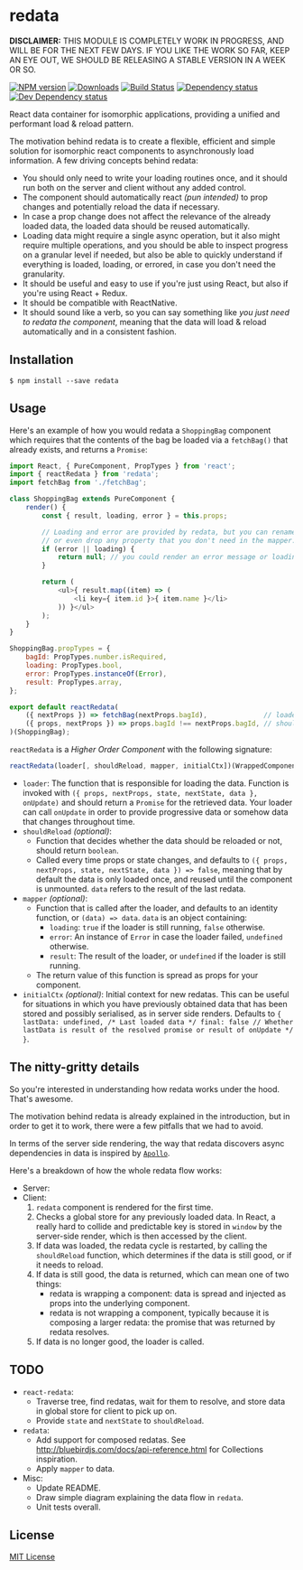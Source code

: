 # redata

**DISCLAIMER:** THIS MODULE IS COMPLETELY WORK IN PROGRESS, AND WILL BE FOR THE NEXT FEW DAYS. IF YOU LIKE THE WORK SO FAR, KEEP AN EYE OUT, WE SHOULD BE RELEASING A STABLE VERSION IN A WEEK OR SO.

[![NPM version][npm-image]][npm-url] [![Downloads][downloads-image]][npm-url] [![Build Status][travis-image]][travis-url] [![Dependency status][david-dm-image]][david-dm-url] [![Dev Dependency status][david-dm-dev-image]][david-dm-dev-url]

[npm-url]:https://npmjs.org/package/redata
[downloads-image]:http://img.shields.io/npm/dm/redata.svg
[npm-image]:http://img.shields.io/npm/v/redata.svg
[travis-url]:https://travis-ci.org/moxystudio/react-redata
[travis-image]:http://img.shields.io/travis/moxystudio/react-redata/master.svg
[david-dm-url]:https://david-dm.org/moxystudio/react-redata
[david-dm-image]:https://img.shields.io/david/moxystudio/react-redata.svg
[david-dm-dev-url]:https://david-dm.org/moxystudio/react-redata#info=devDependencies
[david-dm-dev-image]:https://img.shields.io/david/dev/moxystudio/react-redata.svg

React data container for isomorphic applications, providing a unified and performant load & reload pattern.

The motivation behind redata is to create a flexible, efficient and simple solution for isomorphic react components to asynchronously load information. A few driving concepts behind redata:

- You should only need to write your loading routines once, and it should run both on the server and client without any added control.
- The component should automatically react *(pun intended)* to prop changes and potentially reload the data if necessary.
- In case a prop change does not affect the relevance of the already loaded data, the loaded data should be reused automatically.
- Loading data might require a single async operation, but it also might require multiple operations, and you should be able to inspect progress on a granular level if needed, but also be able to quickly understand if everything is loaded, loading, or errored, in case you don't need the granularity.
- It should be useful and easy to use if you're just using React, but also if you're using React + Redux.
- It should be compatible with ReactNative.
- It should sound like a verb, so you can say something like *you just need to redata the component*, meaning that the data will load & reload automatically and in a consistent fashion.

## Installation

`$ npm install --save redata`


## Usage


Here's an example of how you would redata a `ShoppingBag` component which requires that the contents of the bag be loaded via a `fetchBag()` that already exists, and returns a `Promise`:

```js
import React, { PureComponent, PropTypes } from 'react';
import { reactRedata } from 'redata';
import fetchBag from './fetchBag';

class ShoppingBag extends PureComponent {
	render() {
		const { result, loading, error } = this.props;

		// Loading and error are provided by redata, but you can rename
		// or even drop any property that you don't need in the mapper.
		if (error || loading) {
			return null; // you could render an error message or loading respectively
		}

		return (
			<ul>{ result.map((item) => (
				<li key={ item.id }>{ item.name }</li>
			)) }</ul>
		);
	}
}

ShoppingBag.propTypes = {
	bagId: PropTypes.number.isRequired,
	loading: PropTypes.bool,
	error: PropTypes.instanceOf(Error),
	result: PropTypes.array,
};

export default reactRedata(
	({ nextProps }) => fetchBag(nextProps.bagId),              // loader
	({ props, nextProps }) => props.bagId !== nextProps.bagId, // shouldReload policy
)(ShoppingBag);
```


`reactRedata` is a *Higher Order Component* with the following signature:

```js
reactRedata(loader[, shouldReload, mapper, initialCtx])(WrappedComponent)
```

- `loader`: The function that is responsible for loading the data. Function is invoked with `({ props, nextProps, state, nextState, data }, onUpdate)` and should return a `Promise` for the retrieved data. Your loader can call `onUpdate` in order to provide progressive data or somehow data that changes throughout time.
- `shouldReload` *(optional)*:
	- Function that decides whether the data should be reloaded or not, should return `boolean`.
	- Called every time props or state changes, and defaults to `({ props, nextProps, state, nextState, data }) => false`, meaning that by default the data is only loaded once, and reused until the component is unmounted. `data` refers to the result of the last redata.
- `mapper` *(optional)*:
	- Function that is called after the loader, and defaults to an identity function, or `(data) => data`. `data` is an object containing:
		- `loading`: `true` if the loader is still running, `false` otherwise.
		- `error`: An instance of `Error` in case the loader failed, `undefined` otherwise.
		- `result`: The result of the loader, or `undefined` if the loader is still running.
	- The return value of this function is spread as props for your component.
- `initialCtx` *(optional)*: Initial context for new redatas. This can be useful for situations in which you have previously obtained data that has been stored and possibly serialised, as in server side renders. Defaults to `{ lastData: undefined, /* Last loaded data */ final: false // Whether lastData is result of the resolved promise or result of onUpdate */ }`.


## The nitty-gritty details

So you're interested in understanding how redata works under the hood. That's awesome.

The motivation behind redata is already explained in the introduction, but in order to get it to work, there were a few pitfalls that we had to avoid.

In terms of the server side rendering, the way that redata discovers async dependencies in data is inspired by [`Apollo`](https://github.com/apollographql/react-apollo).

Here's a breakdown of how the whole redata flow works:

- Server:
- Client:
	1. `redata` component is rendered for the first time.
	2. Checks a global store for any previously loaded data. In React, a really hard to collide and predictable key is stored in `window` by the server-side render, which is then accessed by the client.
	3. If data was loaded, the redata cycle is restarted, by calling the `shouldReload` function, which determines if the data is still good, or if it needs to reload.
	4. If data is still good, the data is returned, which can mean one of two things:
		- redata is wrapping a component: data is spread and injected as props into the underlying component.
		- redata is not wrapping a component, typically because it is composing a larger redata: the promise that was returned by redata resolves.
	5. If data is no longer good, the loader is called.

## TODO

- `react-redata`:
    - Traverse tree, find redatas, wait for them to resolve, and store data in global store for client to pick up on.
    - Provide `state` and `nextState` to `shouldReload`.
- `redata`:
    - Add support for composed redatas. See http://bluebirdjs.com/docs/api-reference.html for Collections inspiration.
    - Apply `mapper` to data.
- Misc:
    - Update README.
    - Draw simple diagram explaining the data flow in `redata`.
    - Unit tests overall.

## License

[MIT License](http://opensource.org/licenses/MIT)
